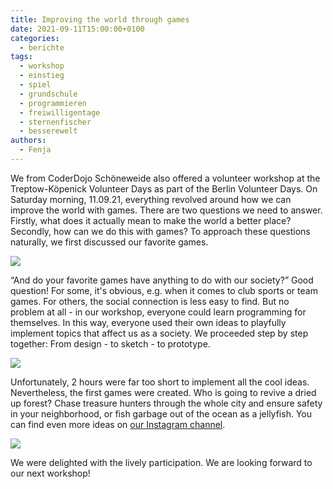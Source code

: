 ```yaml
---
title: Improving the world through games
date: 2021-09-11T15:00:00+0100
categories:
  - berichte
tags:
  - workshop
  - einstieg
  - spiel
  - grundschule
  - programmieren
  - freiwilligentage
  - sternenfischer
  - besserewelt
authors:
  - Fenja
---
```

We from CoderDojo Schöneweide also offered a volunteer workshop at the Treptow-Köpenick Volunteer Days as part of the Berlin Volunteer Days. On Saturday morning, 11.09.21, everything revolved around how we can improve the world with games. There are two questions we need to answer. Firstly, what does it actually mean to make the world a better place? Secondly, how can we do this with games? To approach these questions naturally, we first discussed our favorite games.

![](/images/cms/mit-spielen-die-welt-verbessern_mitspielendieweltverbessern.jpeg)

“And do your favorite games have anything to do with our society?” Good question! For some, it's obvious, e.g. when it comes to club sports or team games. For others, the social connection is less easy to find. But no problem at all - in our workshop, everyone could learn programming for themselves. In this way, everyone used their own ideas to playfully implement topics that affect us as a society. We proceeded step by step together: From design - to sketch - to prototype.

![](/images/cms/mit-spielen-die-welt-verbessern_vorbereitungkonzept.png)

Unfortunately, 2 hours were far too short to implement all the cool ideas. Nevertheless, the first games were created. Who is going to revive a dried up forest? Chase treasure hunters through the whole city and ensure safety in your neighborhood, or fish garbage out of the ocean as a jellyfish. You can find even more ideas on [our Instagram channel](https://www.instagram.com/dojosw/).

![](/images/cms/mit-spielen-die-welt-verbessern_spiele.png)

We were delighted with the lively participation. We are looking forward to our next workshop!